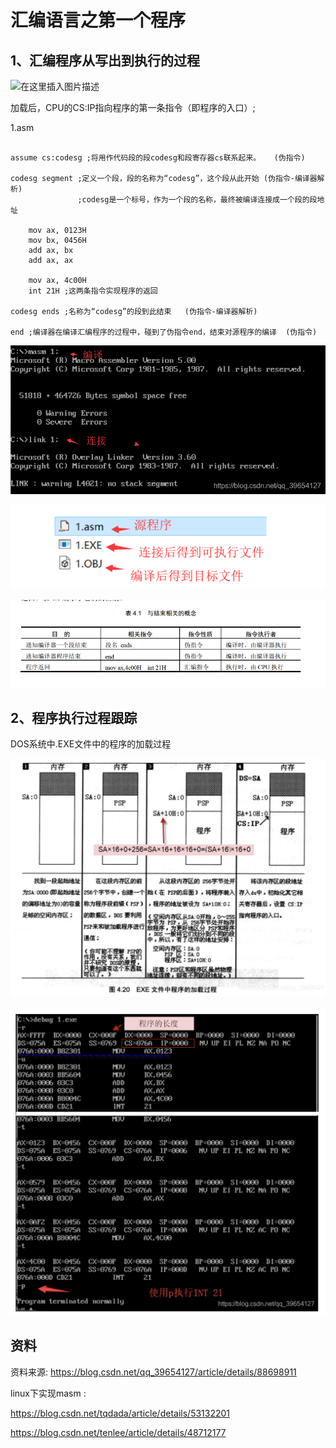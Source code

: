 # 汇编语言之第一个程序

## 1、汇编程序从写出到执行的过程

![在这里插入图片描述](D:/wwwroot/learning/caioo0.github.io/note-books/计算机理论/img/aslimg/20190321114839761.png)

加载后，CPU的CS:IP指向程序的第一条指令（即程序的入口）;

1.asm

```assembly

assume cs:codesg ;将用作代码段的段codesg和段寄存器cs联系起来。   (伪指令)

codesg segment ;定义一个段，段的名称为“codesg”，这个段从此开始 (伪指令-编译器解析)
			   ;codesg是一个标号，作为一个段的名称，最终被编译连接成一个段的段地址

	mov ax, 0123H
	mov bx, 0456H 
	add ax, bx
	add ax, ax 
	
	mov ax, 4c00H 
	int 21H ;这两条指令实现程序的返回
	
codesg ends ;名称为“codesg”的段到此结束   (伪指令-编译器解析)

end ;编译器在编译汇编程序的过程中，碰到了伪指令end，结束对源程序的编译  (伪指令)
```

![在这里插入图片描述](.\img\aslimg\watermark,type_ZmFuZ3poZW5naGVpdGk,shadow_10,text_aHR0cHM6Ly9ibG9nLmNzZG4ubmV0L3FxXzM5NjU0MTI3,size_16,color_FFFFFF,t_70)

![在这里插入图片描述](.\img\aslimg\20190321115301209.png)

![image-20230630220602889](.\img\aslimg\image-20230630220602889.png)



## 2、程序执行过程跟踪

DOS系统中.EXE文件中的程序的加载过程

![image-20230628174258283](.\img\aslimg\image-20230628174258283.png)

![image-20230628174332020](.\img\aslimg\image-20230628174332020.png)

## 资料

资料来源: https://blog.csdn.net/qq_39654127/article/details/88698911

linux下实现masm :

 https://blog.csdn.net/tqdada/article/details/53132201

https://blog.csdn.net/tenlee/article/details/48712177